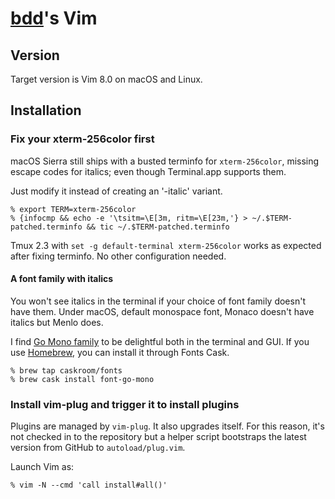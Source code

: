 # [bdd]'s Vim #

## Version ##
Target version is Vim 8.0 on macOS and Linux.

## Installation ##
### Fix your xterm-256color first ###
macOS Sierra still ships with a busted terminfo for `xterm-256color`, missing escape codes for
italics; even though Terminal.app supports them.

Just modify it instead of creating an '-italic' variant.

```
% export TERM=xterm-256color
% {infocmp && echo -e '\tsitm=\E[3m, ritm=\E[23m,'} > ~/.$TERM-patched.terminfo && tic ~/.$TERM-patched.terminfo
```

Tmux 2.3 with `set -g default-terminal xterm-256color` works as expected after fixing terminfo.  No
other configuration needed.

#### A font family with italics ####
You won't see italics in the terminal if your choice of font family doesn't
have them.  Under macOS, default monospace font, Monaco doesn't have italics
but Menlo does.

I find [Go Mono family] to be delightful both in the terminal and GUI.  If you use
[Homebrew], you can install it through Fonts Cask.

```
% brew tap caskroom/fonts
% brew cask install font-go-mono
```

### Install vim-plug and trigger it to install plugins
Plugins are managed by `vim-plug`. It also upgrades itself. For this reason, it's not checked in to
the repository but a helper script bootstraps the latest version from GitHub to `autoload/plug.vim`.

Launch Vim as:

```
% vim -N --cmd 'call install#all()'
```


[bdd]: https://bdd.fi
[Go Mono family]: https://blog.golang.org/go-fonts
[Homebrew]: https://brew.sh
